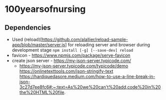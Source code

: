 # 100yearsofnursing

## Dependencies

- Used (reload)[https://github.com/alallier/reload-sample-app/blob/master/server.js] for reloading server and browser during development stage
  `npm install [-g] [--save-dev] reload`
- favicon - https://www.npmjs.com/package/serve-favicon
- create json server - https://my-json-server.typicode.com/
  - https://my-json-server.typicode.com/typicode/demo
https://onlinetexttools.com/json-stringify-text
https://hardiquedasore.medium.com/how-to-use-a-line-break-in-json-3c27d7ee8fc6#:~:text=As%20we%20can't%20add,code%20in%20the%20HTML%20file.
